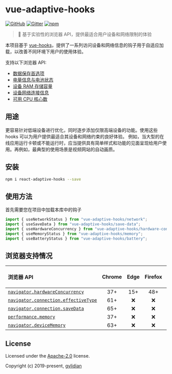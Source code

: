 # vue-adaptive-hooks

[![GitHub](https://img.shields.io/github/license/gylidian/vue-adaptive-hooks)](https://github.com/gylidian/vue-adaptive-hooks) [![Gitter](https://img.shields.io/gitter/room/gylidian/vue-adaptive-hooks)](https://gitter.im/vue-adaptive-hooks/community) [![npm](https://img.shields.io/npm/v/vue-adaptive-hooks)](https://www.npmjs.com/package/vue-adaptive-hooks)

> 🚈 基于实验性的浏览器 API，提供最适合用户设备和网络限制的体验

本项目基于 [vue-hooks](https://www.npmjs.com/package/vue-hooks)，提供了一系列访问设备和网络信息的钩子用于自适应加载，以改善不同环境下用户的使用体验。

支持以下浏览器 API:

-   [数据保存首选项](https://developer.mozilla.org/zh-CN/docs/Web/API/Performance/memory)
-   [电量信息与电池状态](https://developer.mozilla.org/zh-CN/docs/Web/API/Navigator/getBattery)
-   [设备 RAM 存储容量](https://developer.mozilla.org/zh-CN/docs/Web/API/Navigator/deviceMemory)
-   [设备网络连接信息](https://developer.mozilla.org/zh-CN/docs/Web/API/Navigator/connection)
-   [可用 CPU 核心数](https://developer.mozilla.org/zh-CN/docs/Web/API/NavigatorConcurrentHardware/hardwareConcurrency)

## 用途

更容易针对低端设备进行优化，同时逐步添加仅限高端设备的功能。使用这些 hooks 可以为用户提供最适合其设备和网络约束的良好体验。
例如，当大型的在线应用运行卡顿或不能运行时，应当提供具有简单样式和功能的见面呈现给用户使用。再例如，最典型的使用场景是视频网站的自动画质。

## 安装

```bash
npm i react-adaptive-hooks --save
```

## 使用方法

首先需要您在项目中加载本库中的钩子

```javascript
import { useNetworkStatus } from "vue-adaptive-hooks/network";
import { useSaveData } from "vue-adaptive-hooks/save-data";
import { useHardwareConcurrency } from "vue-adaptive-hooks/hardware-concurrency";
import { useMemoryStatus } from "vue-adaptive-hooks/memory";
import { useBatteryStatus } from "vue-adaptive-hooks/battery";
```

## 浏览器支持情况

| 浏览器 API                                                                                                                          | Chrome | Edge | Firefox | Internet Explorer | Opera | Safari | Android webview | Chrome for Android | Firefox for Android | Opera for Android | Safari on iOS |
| :---------------------------------------------------------------------------------------------------------------------------------- | :----: | :--: | :-----: | :---------------: | :---: | :----: | :-------------: | :----------------: | :-----------------: | :---------------: | :-----------: |
| [`navigator.hardwareConcurrency`](https://developer.mozilla.org/zh-CN/docs/Web/API/NavigatorConcurrentHardware/hardwareConcurrency) |  37+   | 15+  |   48+   |        ❌         |  24+  |   ❌   |       37+       |        37+         |         48+         |        24+        |      ❌       |
| [`navigator.connection.effectiveType`](https://developer.mozilla.org/zh-CN/docs/Web/API/Navigator/connection)                       |  61+   |  ❌  |   ❌    |        ❌         |  48+  |   ❌   |       50+       |        38+         |         Yes         |        45+        |      ❌       |
| [`navigator.connection.saveData`](https://developer.mozilla.org/en-US/docs/Web/API/NetworkInformation/saveData)                     |  65+   |  ❌  |   ❌    |        ❌         |  Yes  |   ❌   |       65+       |        65+         |         ❌          |        Yes        |      ❌       |
| [`performance.memory`](https://developer.mozilla.org/zh-CN/docs/Web/API/Performance/memory)                                         |  37+   |  ❌  |   ❌    |        ❌         |  Yes  |   ❌   |       Yes       |        18+         |         ❌          |        Yes        |      ❌       |
| [`navigator.deviceMemory`](https://developer.mozilla.org/zh-CN/docs/Web/API/Navigator/deviceMemory)                                 |  63+   |  ❌  |   ❌    |        ❌         |  50+  |   ❌   |       63+       |        76+         |         ❌          |        46+        |      ❌       |

## License

Licensed under the [Apache-2.0](https://opensource.org/licenses/apache-2.0) license.

Copyright (c) 2019-present, [gylidian](https://github.com/gylidian)
